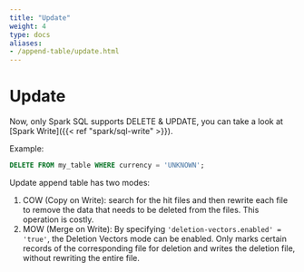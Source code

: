 ```yaml
---
title: "Update"
weight: 4
type: docs
aliases:
- /append-table/update.html
---
```

<!--
Licensed to the Apache Software Foundation (ASF) under one
or more contributor license agreements.  See the NOTICE file
distributed with this work for additional information
regarding copyright ownership.  The ASF licenses this file
to you under the Apache License, Version 2.0 (the
"License"); you may not use this file except in compliance
with the License.  You may obtain a copy of the License at

  http://www.apache.org/licenses/LICENSE-2.0

Unless required by applicable law or agreed to in writing,
software distributed under the License is distributed on an
"AS IS" BASIS, WITHOUT WARRANTIES OR CONDITIONS OF ANY
KIND, either express or implied.  See the License for the
specific language governing permissions and limitations
under the License.
-->

# Update

Now, only Spark SQL supports DELETE & UPDATE, you can take a look at [Spark Write]({{< ref "spark/sql-write" >}}).

Example:
```sql
DELETE FROM my_table WHERE currency = 'UNKNOWN';
```

Update append table has two modes:

1. COW (Copy on Write): search for the hit files and then rewrite each file to remove the data that needs to be deleted
   from the files. This operation is costly.
2. MOW (Merge on Write): By specifying `'deletion-vectors.enabled' = 'true'`, the Deletion Vectors mode can be enabled.
   Only marks certain records of the corresponding file for deletion and writes the deletion file, without rewriting the entire file.
